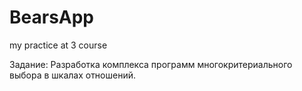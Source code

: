 # BearsApp
my practice at 3 course

Задание: Разработка комплекса программ многокритериального выбора в шкалах отношений.
